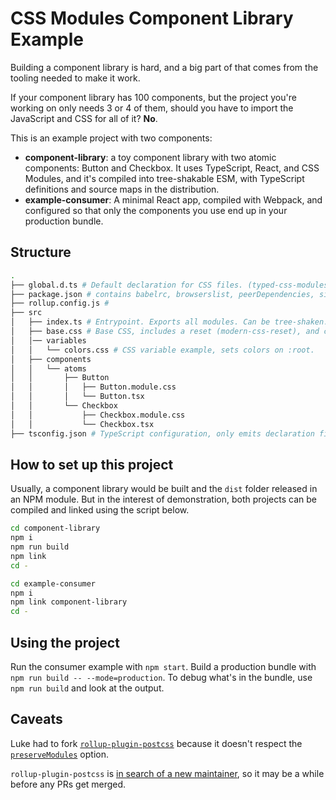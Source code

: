 # CSS Modules Component Library Example

Building a component library is hard, and a big part of that comes from the tooling needed to make it work.

If your component library has 100 components, but the project you're working on only needs 3 or 4 of them, should you have to import the JavaScript and CSS for all of it? **No**.

This is an example project with two components:

- **component-library**: a toy component library with two atomic components: Button and Checkbox. It uses TypeScript, React, and CSS Modules, and it's compiled into tree-shakable ESM, with TypeScript definitions and source maps in the distribution.
- **example-consumer**: A minimal React app, compiled with Webpack, and configured so that only the components you use end up in your production bundle.

## Structure

```bash
.
├── global.d.ts # Default declaration for CSS files. (typed-css-modules can be used instead of this.)
├── package.json # contains babelrc, browserslist, peerDependencies, sideEffects and module configuration.
├── rollup.config.js #
├── src
│   ├── index.ts # Entrypoint. Exports all modules. Can be tree-shaken.
│   ├── base.css # Base CSS, includes a reset (modern-css-reset), and color variables.
│   │── variables
│   │   └── colors.css # CSS variable example, sets colors on :root.
│   ├── components
│   │   └── atoms
│   │       ├── Button
│   │       │   ├── Button.module.css
│   │       │   └── Button.tsx
│   │       └── Checkbox
│   │           ├── Checkbox.module.css
│   │           └── Checkbox.tsx
├── tsconfig.json # TypeScript configuration, only emits declaration files
```

## How to set up this project

Usually, a component library would be built and the `dist` folder released in an NPM module.
But in the interest of demonstration, both projects can be compiled and linked using the script below.

```bash
cd component-library
npm i
npm run build
npm link
cd -

cd example-consumer
npm i
npm link component-library
cd -
```

## Using the project

Run the consumer example with `npm start`.
Build a production bundle with `npm run build -- --mode=production`.
To debug what's in the bundle, use `npm run build` and look at the output.

## Caveats

Luke had to fork [`rollup-plugin-postcss`](https://github.com/egoist/rollup-plugin-postcss) because it doesn't respect the [`preserveModules`](https://rollupjs.org/guide/en/#preserveModules) option.

`rollup-plugin-postcss` is [in search of a new maintainer](https://github.com/egoist/rollup-plugin-postcss/issues/217), so it may be a while before any PRs get merged.
